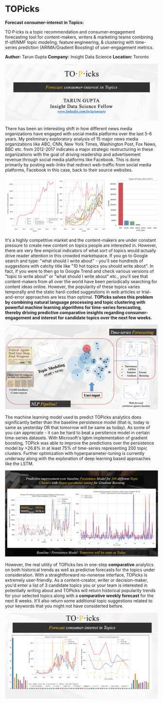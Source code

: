 # TOPicks
__Forecast consumer-interest in Topics:__

TO·P·icks is a topic recommendation and consumer-engagement forecasting tool for content-makers, writers & marketing teams combining tf-idf/NMF topic modeling, feature engineering, & clustering with time-series prediction (ARIMA/Gradient Boosting) of user-engagement metrics.

__Author:__ Tarun Gupta
__Company:__ Insight Data Science
__Location:__ Toronto

![TOPicks Pipeline](img/TOPicks_intro.png) 

There has been an interesting shift in how different news media organizations have  engaged with social media platforms over the last 5-6 years. My preliminary exploratory analysis of 15 major news media organizations like ABC, CNN, New York Times, Washington Post, Fox News, BBC etc. from 2012-2017 indicates a major strategic restructuring in these organizations with the goal of driving readership and advertisement revenue through social media platforms like Facebook. This is done primarily by posting web-links that redirect web-traffic from social media platforms, Facebook in this case, back to their source websites.

![Use of Social media to drive web revenue](img/social_activity.png)

It's a highly competitive market and the content-makers are under constant pressure to create new content on topics people are interested in. However, there are very few empirical indicators of what sort of topics would actually drive reader attention in this crowded marketspace. If you go to Google search and type: "what should I write about" - you'll see hundreds of suggestions with catchy title like "10 hot topics you should write about". In fact, if you were to then go to Google Trend and check various versions of "topic to write about" or "what should I write about" etc., you'll see that content-makers from all over the world have been periodically searching for content ideas online. However, the popularity of these topics varies temporally and the static hard-coded suggestions in web articles or trial-and-error approaches are less than optimal. __TOPicks solves this problem by combining natural language processing and topic clustering with powerful machine learning algorithms for time-series forecasting, thereby driving predictive comparative insights regarding consumer-engagement and interest for candidate topics over the next few weeks.__

![TOPicks Pipeline](img/modeling_pipeline.png)

The machine learning model used to predict TOPicks analytics does significantly better than the baseline persistence model (that is, today is same as yesterday OR that tomorrow will be same as today). As some of you can appreciate - it can be hard to beat a persitence model in certain time-series datasets. With Microsoft's lgbm implementation of gradient boosting, TOPick was able to improve the predictions over the persistence model by >26.8% in at least 75% of time-series representing 200 topic clusters. Further optimization with hyperparameter-tuning is currently underway along with the exploration of deep learning based approaches like the LSTM.

![TOPicks Pipeline](img/improved_uo.png)

However, the real utility of TOPicks lies in one-step __comparative__ analytics on both historical trends as well as predictve forecasts for the topics under consideration. With a straightforward no-nonense interface, TOPicks is extremely user-friendly. As a content-creator, writer or decision-maker, you'd enter a list of 3 candidate topics you or your team is interested in potentially writing about and TOPicks will return historical popularity trends for your selected topics along with a __comparative weekly forecast__ for the next 8 weeks. It'll also return some additional topic suggestions related to your keywords that you might not have considerted before.

![Comparative Analytics](img/analytics.png)